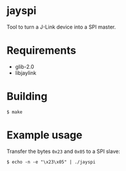 # jayspi

Tool to turn a J-Link device into a SPI master.


# Requirements

  - glib-2.0
  - libjaylink


# Building

    $ make


# Example usage

Transfer the bytes `0x23` and `0x05` to a SPI slave:

    $ echo -n -e "\x23\x05" | ./jayspi
